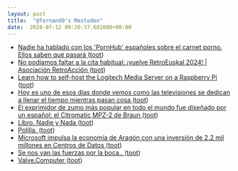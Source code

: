 ```yaml
---
layout: post
title:  "@fernand0's Mastodon"
date:  2024-07-12 09:20:37.681000+00:00
---
```

*  [Nadie ha hablado con los 'PornHub' españoles sobre el carnet porno. Ellos saben qué pasará ](https://www.elconfidencial.com/tecnologia/2024-07-06/nadie-ha-hablado-con-los-pornhub-espanoles-sobre-el-carnet-del-gobierno-ellos-saben-que-pasara_3917201) ([toot](https://mastodon.social/@fernand0/112772778404987890))
*  [No podíamos faltar a la cita habitual: ¡vuelve RetroEuskal 2024! \| Asociación RetroAcción ](https://www.retroaccion.org/2024/07/no-podiamos-faltar-la-cita-habitual-vuelve-retroeuskal-202) ([toot](https://mastodon.social/@fernand0/112772602554894234))
*  [Learn how to self-host the Logitech Media Server on a Raspberry Pi  ](https://pimylifeup.com/raspberry-pi-logitech-media-server/) ([toot](https://mastodon.social/@fernand0/112770947984557110))
*  [Hoy es uno de esos días donde vemos como las televisiones se dedican a llenar el tiempo mientras pasan cosa ](https://mastodon.social/@fernand0/112769435220833891) ([toot](https://mastodon.social/@fernand0/112769435220833891))
*  [El exprimidor de zumo más popular en todo el mundo fue diseñado por un español: el Citromatic MPZ-2 de Braun ](https://www.xataka.com/historia-tecnologica/el-exprimidor-de-zumo-mas-popular-en-todo-el-mundo-fue-disenado-por-un-espanol-el-citromatic-mpz-2-de-brau) ([toot](https://mastodon.social/@fernand0/112769097643304192))
*  [Libro. Nadie y Nada ](https://fotografiasenmovimiento.wordpress.com/2024/07/11/libro-nadie-y-nada) ([toot](https://mastodon.social/@fernand0/112768990506212350))
*  [Polilla. ](https://avecesunafoto.wordpress.com/2024/07/11/polilla-2) ([toot](https://mastodon.social/@fernand0/112768957656285387))
*  [Microsoft impulsa la economía de Aragón con una inversión de 2.2 mil millones en Centros de Datos ](https://wwwhatsnew.com/2024/07/07/microsoft-impulsa-la-economia-de-aragon-con-una-inversion-de-2-2-mil-millones-en-centros-de-datos) ([toot](https://mastodon.social/@fernand0/112768747999757391))
*  [Se nos van las fuerzas por la boca.. ](https://mastodon.social/@fernand0/112768658260436689) ([toot](https://mastodon.social/@fernand0/112768658260436689))
*  [Valve.Computer ](https://www.valve.computer) ([toot](https://mastodon.social/@fernand0/112768562746176325))
